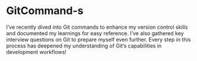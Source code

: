 # GitCommand-s
I’ve recently dived into Git commands to enhance my version control skills and documented my learnings for easy reference. I’ve also gathered key interview questions on Git to prepare myself even further. Every step in this process has deepened my understanding of Git’s capabilities in development workflows!
